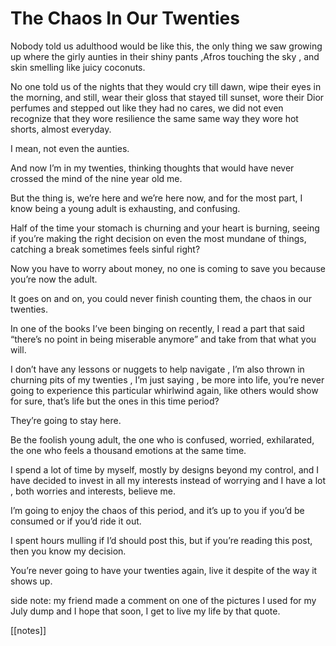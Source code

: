 # The Chaos In Our Twenties

Nobody told us adulthood would be like this, the only thing we saw growing up where the girly aunties in their shiny pants ,Afros touching the sky , and skin smelling like juicy coconuts.

No one told us of the nights that they would cry till dawn, wipe their eyes in the morning, and still, wear their gloss that stayed till sunset, wore their Dior perfumes and stepped out like they had no cares, we did not even recognize that they wore resilience the same same way they wore hot shorts, almost everyday.

I mean, not even the aunties.

And now I’m in my twenties, thinking thoughts that would have never crossed the mind of the nine year old me.

But the thing is, we’re here and we’re here now, and for the most part, I know being a young adult is exhausting, and confusing.

Half of the time your stomach is churning and your heart is burning, seeing if you’re making the right decision on even the most mundane of things, catching a break sometimes feels sinful right?

Now you have to worry about money, no one is coming to save you because you’re now the adult.


It goes on and on, you could never finish counting them, the chaos in our twenties.

In one of the books I’ve been binging on recently, I read a part that said “there’s no point in being miserable anymore” and take from that what you will.

I don’t have any lessons or nuggets to help navigate , I’m also thrown in churning pits of my twenties , I’m just saying , be more into life, you’re never going to experience this particular whirlwind again, like others would show for sure, that’s life but the ones in this time period?

They’re going to stay here.

Be the foolish young adult, the one who is confused, worried, exhilarated, the one who feels a thousand emotions at the same time.

I spend a lot of time by myself, mostly by designs beyond my control, and I have decided to invest in all my interests instead of worrying and I have a lot , both worries and interests, believe me.

I’m going to enjoy the chaos of this period, and it’s up to you if you’d be consumed or if you’d ride it out.

I spent hours mulling if I’d should post this, but if you’re reading this post, then you know my decision.

You’re never going to have your twenties again, live it despite of the way it shows up.

side note: my friend made a comment on one of the pictures I used for my July dump and I hope that soon, I get to live my life by that quote.

[[notes]]

